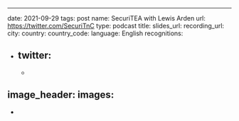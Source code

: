 ---
date: 2021-09-29
tags: post
name: SecuriTEA with Lewis Arden
url: https://twitter.com/SecuriTnC
type: podcast
title: 
slides_url: 
recording_url: 
city: 
country: 
country_code:
language: English
recognitions:
  - twitter:
    - 
    - 
image_header: 
images:
  - 
  - 
